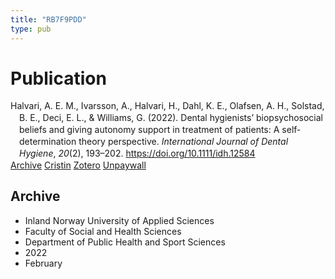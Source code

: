 ```yaml
---
title: "RB7F9PDD"
type: pub
---
```

<h1>Publication</h1>
<article id="csl-bib-container-RB7F9PDD" class="csl-bib-container">
  <div class="csl-bib-body" style="line-height: 1.35; padding-left: 1em; text-indent:-1em;">
  <div class="csl-entry">Halvari, A. E. M., Ivarsson, A., Halvari, H., Dahl, K. E., Olafsen, A. H., Solstad, B. E., Deci, E. L., &amp; Williams, G. (2022). Dental hygienists&#x2019; biopsychosocial beliefs and giving autonomy support in treatment of patients: A self&#x2010;determination theory perspective. <i>International Journal of Dental Hygiene</i>, <i>20</i>(2), 193&#x2013;202. <a href="https://doi.org/10.1111/idh.12584">https://doi.org/10.1111/idh.12584</a></div>
</div>
  <div class="csl-bib-buttons">
    <a href="#taxonomy-article-RB7F9PDD" class="csl-bib-button">Archive</a>
    <a href alt="Cristin URL" class="csl-bib-button">Cristin</a>
    <a href alt="Zotero URL" class="csl-bib-button">Zotero</a>
    <a href="https://onlinelibrary.wiley.com/doi/pdfdirect/10.1111/idh.12584" class="csl-bib-button">Unpaywall</a>
  </div>
  <div id="csl-bib-meta-container-RB7F9PDD"></div>
</article>
<div id="csl-bib-meta-RB7F9PDD" class="csl-bib-meta">
  <article id="taxonomy-article-RB7F9PDD" class="taxonomy-article">
    <h1>Archive</h1>
    <ul>
      <li>Inland Norway University of Applied Sciences</li>
      <li>Faculty of Social and Health Sciences</li>
      <li>Department of Public Health and Sport Sciences</li>
      <li>2022</li>
      <li>February</li>
    </ul>
  </article>
</div>
